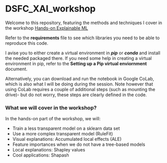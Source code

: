 # DSFC_XAI_workshop

Welcome to this repository, featuring the methods and techniques I cover in the workshop [Hands-on Explainable ML](https://dsfc.nl/sessions/hands-on-explainable-ml-ai/)


Refer to the **requirements** file to see which libraries you need to be able to reproduce this code. 

I avise you to either create a virtual environment in ***pip*** or ***conda*** and install the needed packaged there. If you need some help in creating a virtual environment in pip, refer to the **Setting up a Pip virtual enviornment** document. 

Alternatively, you can download and run the notebook in Google CoLab, which is also what I will be doing during the session. Note however that using CoLab requires a couple of additional steps (such as mounting the drive)- but do not worry, these steps are clearly defined in the code.

### What we will cover in the workshop?

In the hands-on part of the workshop, we will:
- Train a less transparent model on a sklearn data set
- Use a more complex transparent model (RuleFit)
- Visual explanations: Accumulated local effects (ALE)
- Feature importances when we do not have a tree-based models
- Local explanations: Shapley values
- Cool applications: Shapash


